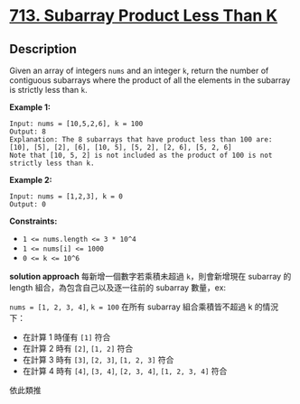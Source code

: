 # [713. Subarray Product Less Than K](https://leetcode.com/problems/subarray-product-less-than-k/)

## Description
Given an array of integers `nums` and an integer `k`, return the number of contiguous subarrays where the product of all the elements in the subarray is strictly less than `k`.

**Example 1:**
```
Input: nums = [10,5,2,6], k = 100
Output: 8
Explanation: The 8 subarrays that have product less than 100 are:
[10], [5], [2], [6], [10, 5], [5, 2], [2, 6], [5, 2, 6]
Note that [10, 5, 2] is not included as the product of 100 is not strictly less than k.
```

**Example 2:**
```
Input: nums = [1,2,3], k = 0
Output: 0
```

**Constraints:**
- `1 <= nums.length <= 3 * 10^4`
- `1 <= nums[i] <= 1000`
- `0 <= k <= 10^6`

**solution approach**
每新增一個數字若乘積未超過 `k`，則會新增現在 subarray 的 length 組合，為包含自己以及逐一往前的 subarray 數量，ex:

`nums = [1, 2, 3, 4]`, `k = 100`
在所有 subarray 組合乘積皆不超過 k 的情況下：
- 在計算 1 時僅有 `[1]` 符合
- 在計算 2 時有 `[2]`, `[1, 2]` 符合
- 在計算 3 時有 `[3]`, `[2, 3]`, `[1, 2, 3]` 符合
- 在計算 4 時有 `[4]`, `[3, 4]`, `[2, 3, 4]`, `[1, 2, 3, 4]` 符合

依此類推
